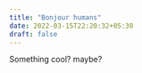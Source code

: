 ```yaml
---
title: "Bonjour humans"
date: 2022-03-15T22:20:32+05:30
draft: false
---
```


Something cool? maybe?
